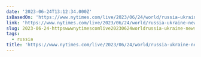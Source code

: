 ```yaml
---
date: '2023-06-24T13:12:34.000Z'
isBasedOn: 'https://www.nytimes.com/live/2023/06/24/world/russia-ukraine-news'
link: 'https://www.nytimes.com/live/2023/06/24/world/russia-ukraine-news'
slug: 2023-06-24-httpswwwnytimescomlive20230624worldrussia-ukraine-news
tags:
  - russia
title: 'https://www.nytimes.com/live/2023/06/24/world/russia-ukraine-news'
---
```


